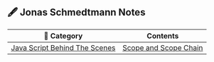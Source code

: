 ## 🖋️ Jonas Schmedtmann Notes

| 📁 Category                                          | Contents                  |
| ---------------------------------------------------- | ------------------------- |
| [Java Script Behind The Scenes](./js_behind_scenes/) | [Scope and Scope Chain]() |
